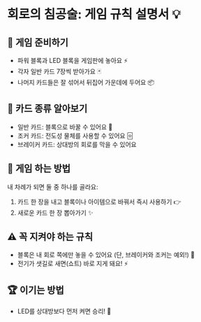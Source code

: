 # 회로의 침공술: 게임 규칙 설명서 💡

## 🎲 게임 준비하기 
- 파워 블록과 LED 블록을 게임판에 놓아요 ⚡
- 각자 일반 카드 7장씩 받아가요 🃏
- 나머지 카드들은 잘 섞어서 뒤집어 가운데에 두어요 📦

## 💫 카드 종류 알아보기
- 일반 카드: 블록으로 바꿀 수 있어요 🔄
- 조커 카드: 전도성 물체를 사용할 수 있어요 🃟
- 브레이커 카드: 상대방의 회로를 막을 수 있어요 

## 🎯 게임 하는 방법
내 차례가 되면 둘 중 하나를 골라요:
1. 카드 한 장을 내고 블록이나 아이템으로 바꿔서 즉시 사용하기 👉
2. 새로운 카드 한 장 뽑아가기 ✨

## ⚠️ 꼭 지켜야 하는 규칙
- 블록은 내 회로 쪽에만 놓을 수 있어요 
 (단, 브레이커와 조커는 예외!) 🚫
- 전기가 샛길로 새면(쇼트) 바로 지게 돼요! ⚡

## 🏆 이기는 방법
- LED를 상대방보다 먼저 켜면 승리! 🌟


